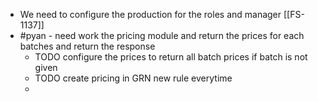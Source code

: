 - We need to configure the production for the roles and manager [[FS-1137]]
- #pyan - need work the pricing module and return the prices for each batches and return the response
	- TODO configure the prices to return all batch prices if batch is not given
	- TODO create pricing in GRN new rule everytime
	-